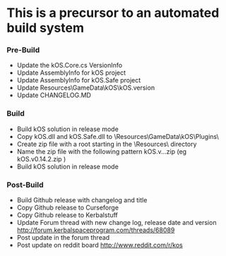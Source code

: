 # This is a precursor to an automated build system

### Pre-Build
* Update the kOS.Core.cs VersionInfo
* Update AssemblyInfo for kOS project
* Update AssemblyInfo for kOS.Safe project
* Update Resources\GameData\kOS\kOS.version
* Update CHANGELOG.MD

### Build
* Build kOS solution in release mode
* Copy kOS.dll and kOS.Safe.dll to \Resources\GameData\kOS\Plugins\
* Create zip file with a root starting in the \Resources\ directory
* Name the zip file with the following pattern kOS.v<major>.<minor>.<patch>.zip (eg kOS.v0.14.2.zip )
* Build kOS solution in release mode

### Post-Build
* Build Github release with changelog and title
* Copy Github release to Curseforge
* Copy Github release to Kerbalstuff
* Update Forum thread with new change log, release date and version http://forum.kerbalspaceprogram.com/threads/68089
* Post update in the forum thread
* Post update on reddit board http://www.reddit.com/r/kos


